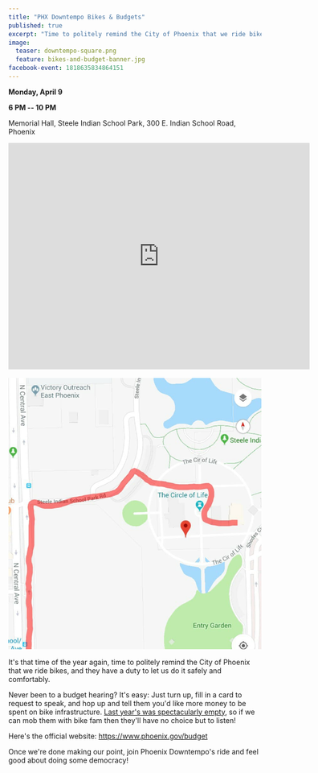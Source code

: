 ```yaml
---
title: "PHX Downtempo Bikes & Budgets"
published: true
excerpt: "Time to politely remind the City of Phoenix that we ride bikes, and they have a duty to let us do it safely and comfortably"
image:
  teaser: downtempo-square.png
  feature: bikes-and-budget-banner.jpg
facebook-event: 1818635834864151
---
```


**Monday, April 9**

**6 PM -- 10 PM**

Memorial Hall, Steele Indian School Park, 300 E. Indian School Road, Phoenix
<iframe
src="https://www.google.com/maps/embed?pb=!1m14!1m8!1m3!1d13308.393327179781!2d-112.0698506!3d33.4988187!3m2!1i1024!2i768!4f13.1!3m3!1m2!1s0x0%3A0xd7f4d79bdad0b478!2sSteele+Indian+School+Park!5e0!3m2!1sen!2sus!4v1522967900467"
width="600" height="450" frameborder="0" style="border:0"
allowfullscreen></iframe>

![map to destination](/images/bikes-and-budget-map.jpg)

It's that time of the year again, time to politely remind the City of Phoenix that we ride bikes, and they have a duty to let us do it safely and comfortably.

Never been to a budget hearing? It's easy:
Just turn up, fill in a card to request to speak, and hop up and tell them you'd like more money to be spent on bike infrastructure.
[Last year's was spectacularly empty](https://www.youtube.com/watch?v=tGY0j50Mqog&index=4&list=PL22YB12L5NbQsC6h5t6Pd4q_1OkmGZFTm), so if we can mob them with bike fam then they'll have no choice but to listen!

Here's the official website: https://www.phoenix.gov/budget

Once we're done making our point, join Phoenix Downtempo's ride and feel good about doing some democracy!
